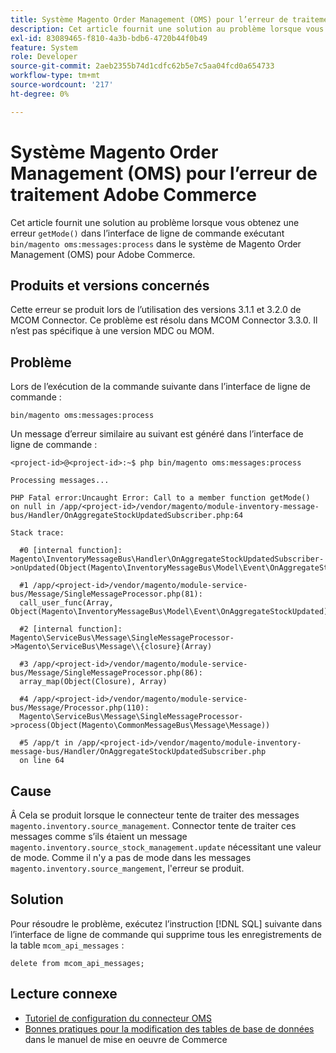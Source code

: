 ```yaml
---
title: Système Magento Order Management (OMS) pour l’erreur de traitement Adobe Commerce
description: Cet article fournit une solution au problème lorsque vous obtenez une erreur "getMode()" dans l’interface de ligne de commande exécutant "bin/magento oms:messages:process" dans le système Magento Order Management (OMS) pour Adobe Commerce.
exl-id: 83089465-f810-4a3b-bdb6-4720b44f0b49
feature: System
role: Developer
source-git-commit: 2aeb2355b74d1cdfc62b5e7c5aa04fcd0a654733
workflow-type: tm+mt
source-wordcount: '217'
ht-degree: 0%

---
```


# Système Magento Order Management (OMS) pour l’erreur de traitement Adobe Commerce

Cet article fournit une solution au problème lorsque vous obtenez une erreur `getMode()` dans l’interface de ligne de commande exécutant `bin/magento oms:messages:process` dans le système de Magento Order Management (OMS) pour Adobe Commerce.

## Produits et versions concernés

Cette erreur se produit lors de l’utilisation des versions 3.1.1 et 3.2.0 de MCOM Connector. Ce problème est résolu dans MCOM Connector 3.3.0. Il n’est pas spécifique à une version MDC ou MOM.

## Problème

Lors de l’exécution de la commande suivante dans l’interface de ligne de commande :

`bin/magento oms:messages:process`

Un message d’erreur similaire au suivant est généré dans l’interface de ligne de commande :

```
<project-id>@<project-id>:~$ php bin/magento oms:messages:process

Processing messages...

PHP Fatal error:Uncaught Error: Call to a member function getMode()
on null in /app/<project-id>/vendor/magento/module-inventory-message-bus/Handler/OnAggregateStockUpdatedSubscriber.php:64

Stack trace:

  #0 [internal function]: Magento\InventoryMessageBus\Handler\OnAggregateStockUpdatedSubscriber->onUpdated(Object(Magento\InventoryMessageBus\Model\Event\OnAggregateStockUpdated))

  #1 /app/<project-id>/vendor/magento/module-service-bus/Message/SingleMessageProcessor.php(81):
  call_user_func(Array, Object(Magento\InventoryMessageBus\Model\Event\OnAggregateStockUpdated))

  #2 [internal function]: Magento\ServiceBus\Message\SingleMessageProcessor->Magento\ServiceBus\Message\\{closure}(Array)

  #3 /app/<project-id>/vendor/magento/module-service-bus/Message/SingleMessageProcessor.php(86):
  array_map(Object(Closure), Array)

  #4 /app/<project-id>/vendor/magento/module-service-bus/Message/Processor.php(110):
  Magento\ServiceBus\Message\SingleMessageProcessor->process(Object(Magento\CommonMessageBus\Message\Message))

  #5 /app/t in /app/<project-id>/vendor/magento/module-inventory-message-bus/Handler/OnAggregateStockUpdatedSubscriber.php
  on line 64
```

## Cause

Â
Cela se produit lorsque le connecteur tente de traiter des messages `magento.inventory.source_management`. Connector tente de traiter ces messages comme s’ils étaient un message `magento.inventory.source_stock_management.update` nécessitant une valeur de mode. Comme il n&#39;y a pas de mode dans les messages `magento.inventory.source_mangement`, l&#39;erreur se produit.

## Solution

Pour résoudre le problème, exécutez l’instruction [!DNL SQL] suivante dans l’interface de ligne de commande qui supprime tous les enregistrements de la table `mcom_api_messages` :

`delete from mcom_api_messages;`

## Lecture connexe

* [ Tutoriel de configuration du connecteur OMS](https://commerce-docs.github.io/oms-documentation-archive/integration/connector/setup-tutorial/)
* [ Bonnes pratiques pour la modification des tables de base de données](https://experienceleague.adobe.com/en/docs/commerce-operations/implementation-playbook/best-practices/development/modifying-core-and-third-party-tables#why-adobe-recommends-avoiding-modifications) dans le manuel de mise en oeuvre de Commerce
